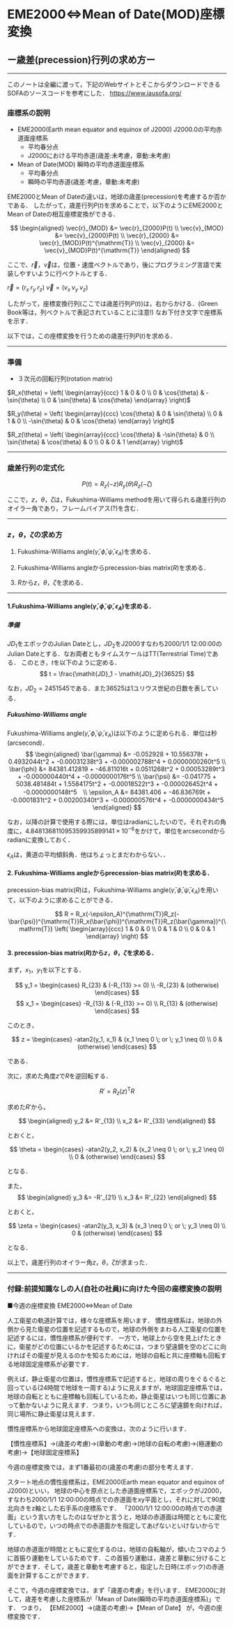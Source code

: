 # EME2000⇔Mean of Date(MOD)座標変換

## ー歳差(precession)行列の求め方ー

---

このノートは全編に渡って，下記のWebサイトとそこからダウンロードできるSOFAのソースコードを参考にした．
https://www.iausofa.org/

### 座標系の説明

- EME2000(Earth mean equator and equinox of J2000)
J2000.0の平均赤道面座標系
  - 平均春分点
  - J2000における平均赤道(歳差:未考慮，章動:未考慮)
- Mean of Date(MOD)
瞬時の平均赤道面座標系
  - 平均春分点
  - 瞬時の平均赤道(歳差:考慮，章動:未考慮)

EME2000とMean of Dateの違いは，地球の歳差(precession)を考慮するか否かである．
したがって，歳差行列$P(t)$を求めることで，以下のようにEME2000とMean of Dateの相互座標変換ができる．

$$
\begin{aligned}
\vec{r}_{MOD} &= \vec{r}_{2000}P(t) \\
\vec{v}_{MOD} &= \vec{v}_{2000}P(t) \\
\vec{r}_{2000} &= \vec{r}_{MOD}P(t)^{\mathrm{T}} \\
\vec{v}_{2000} &= \vec{v}_{MOD}P(t)^{\mathrm{T}}
\end{aligned}
$$

ここで、$\vec{r}$，$\vec{v}$は，位置・速度ベクトルであり，後にプログラミング言語で実装しやすいように行ベクトルとする．

$\vec{r} = (r_x \; r_y \; r_z)$
$\vec{v} = (v_x \; v_y \; v_z)$

したがって，座標変換行列(ここでは歳差行列$P(t)$)は，右からかける．(Green Book等は，列ベクトルで表記されていることに注意!)
なお下付き文字で座標系を示す．

以下では，この座標変換を行うための歳差行列$P(t)$を求める．

---

### 準備

- ３次元の回転行列(rotation matrix)

$R_x(\theta) = \left(
        \begin{array}{ccc}
            1 & 0 & 0 \\
            0 & \cos{\theta} & -\sin{\theta} \\
            0 & \sin{\theta} & \cos{\theta} 
        \end{array}
    \right)$

$R_y(\theta) = \left(
        \begin{array}{ccc}
            \cos{\theta} & 0 & \sin{\theta} \\
            0 & 1 & 0 \\
            -\sin{\theta} & 0 & \cos{\theta} 
        \end{array}
    \right)$

$R_z(\theta) = \left(
        \begin{array}{ccc}
            \cos{\theta} & -\sin{\theta} & 0 \\
            \sin{\theta} & \cos{\theta} & 0 \\
            0 & 0 & 1
        \end{array}
    \right)$

---

### 歳差行列の定式化

$$
P(t) = R_z(-z)R_y(\theta)R_z(-\zeta)
$$

ここで，$z$，$\theta$，$\zeta$は，Fukushima-Williams methodを用いて得られる歳差行列のオイラー角であり，フレームバイアス(?)を含む．

---

### $z$，$\theta$，$\zeta$の求め方

1. Fukushima-Williams angle($\bar{\gamma}, \bar{\phi}, \bar{\psi}, \epsilon_A$)を求める．

2. Fukushima-Williams angleからprecession-bias matrix($R$)を求める．

3. $R$から$z$，$\theta$，$\zeta$を求める．

---

#### 1.Fukushima-Williams angle($\bar{\gamma}, \bar{\phi}, \bar{\psi}, \epsilon_A$)を求める．

##### 準備

$\mathit{JD}_1$をエポックのJulian Dateとし，$\mathit{JD}_2$をJ2000すなわち2000/1/1 12:00:00のJulian Dateとする．なお両者ともタイムスケールはTT(Terrestrial Time)である．
このとき，$t$を以下のように定める．
$$
t = \frac{\mathit{JD}_1 - \mathit{JD}_2}{36525}
$$

なお，$\mathit{JD}_2 = 2451545$である．また$36525$は1ユリウス世紀の日数を表している．

##### Fukushima-Williams angle

Fukushima-Williams angle($\bar{\gamma}, \bar{\phi}, \bar{\psi}, \epsilon_A$)は以下のように定められる．単位は秒(arcsecond)．
$$
\begin{aligned}
\bar{\gamma} &= -0.052928 + 10.556378t + 0.4932044t^2 + -0.00031238t^3 + -0.000002788t^4 +
                0.0000000260t^5 \\
\bar{\phi} &= 84381.412819 + -46.811016t + 0.0511268t^2 + 0.00053289t^3 + -0.000000440t^4 +
                -0.0000000176t^5 \\
\bar{\psi} &=  -0.041775 + 5038.481484t + 1.5584175t^2 + -0.00018522t^3 +  -0.000026452t^4 +
                -0.0000000148t^5　\\
\epsilon_A &= 84381.406 + -46.836769t + -0.0001831t^2 + 0.00200340t^3 +  -0.000000576t^4 + 
                -0.0000000434t^5
\end{aligned}
$$

なお，以降の計算で使用する際には，単位はradianにしたいので，それぞれの角度に，$4.848136811095359935899141 \times 10^{-6}$をかけて，単位をarcsecondからradianに変換しておく．

$\epsilon_A$は，黄道の平均傾斜角．他はちょっとまだわからない．．

#### 2. Fukushima-Williams angleからprecession-bias matrix($R$)を求める．

precession-bias matrix($R$)は，Fukushima-Williams angle($\bar{\gamma}, \bar{\phi}, \bar{\psi}, \epsilon_A$)を用いて，以下のように求めることができる．

$$
R = R_x(-\epsilon_A)^{\mathrm{T}}R_z(-\bar{\psi})^{\mathrm{T}}R_x(\bar{\phi})^{\mathrm{T}}R_z(\bar{\gamma})^{\mathrm{T}}
    \left(
        \begin{array}{ccc}
            1 & 0 & 0 \\
            0 & 1 & 0 \\
            0 & 0 & 1
        \end{array}
    \right)
$$

#### 3. precession-bias matrix($R$)から$z$，$\theta$，$\zeta$を求める．

まず，$x_1$，$y_1$を以下とする．

$$
y_1 = \begin{cases}
        R_{23} & (-R_{13} >= 0) \\
        -R_{23} & (otherwise)
    \end{cases}
$$
$$
x_1 = \begin{cases}
        -R_{13} & (-R_{13} >= 0) \\
        R_{13} & (otherwise)
    \end{cases}
$$

このとき，

$$
z = \begin{cases}
        -atan2(y_1, x_1) & (x_1 \neq 0 \; or \; y_1 \neq 0) \\
        0 & (otherwise)
    \end{cases}
$$

である．

次に，求めた角度$z$で$R$を逆回転する．

$$
R' = R_z(z)^{\mathrm{T}}R
$$

求めた$R'$から，

$$
\begin{aligned}
    y_2 &= R'_{13} \\
    x_2 &= R'_{33}
\end{aligned}
$$

とおくと，

$$
\theta = \begin{cases}
        -atan2(y_2, x_2) & (x_2 \neq 0 \; or \; y_2 \neq 0) \\
        0 & (otherwise)
    \end{cases}
$$

となる．

また，
$$
\begin{aligned}
    y_3 &= -R'_{21} \\
    x_3 &= R'_{22}
\end{aligned}
$$

とおくと，

$$
\zeta = \begin{cases}
        -atan2(y_3, x_3) & (x_3 \neq 0 \; or \; y_3 \neq 0) \\
        0 & (otherwise)
    \end{cases}
$$

となる．

以上で，歳差行列のオイラー角$z$，$\theta$，$\zeta$が求まった．

---

### 付録:前提知識なしの人(自社の社員)に向けた今回の座標変換の説明

■今週の座標変換
EME2000⇔Mean of Date

人工衛星の軌道計算では，様々な座標系を用います．
慣性座標系は，地球の外側から見た衛星の位置を記述するもので，地球の外側をまわる人工衛星の位置を記述するには，慣性座標系が便利です．
一方で，地球上から空を見上げたときに，衛星がどの位置にいるかを記述するためには，つまり望遠鏡を空のどこに向ければその衛星が見えるのかを知るためには，地球の自転と共に座標軸も回転する地球固定座標系が必要です．

例えば，静止衛星の位置は，慣性座標系で記述すると，地球の周りをぐるぐると回っている(24時間で地球を一周する)ように見えますが，地球固定座標系では，地球の自転とともに座標軸も回転しているため，静止衛星はいつも同じ位置にあって動かないように見えます．つまり，いつも同じところに望遠鏡を向ければ，同じ場所に静止衛星は見えます．

慣性座標系から地球固定座標系への変換は，次のように行います．

【慣性座標系】→(歳差の考慮)→(章動の考慮)→(地球の自転の考慮)→(極運動の考慮)→【地球固定座標系】

今週の座標変換では，まず1番最初の(歳差の考慮)の部分を考えます．

スタート地点の慣性座標系は，EME2000(Earth mean equator and equinox of J2000)といい，
地球の中心を原点とした赤道面座標系で，エポックがJ2000，すなわち2000/1/1 12:00:00の時点での赤道面をxy平面とし，それに対して90度北向きをz軸とした右手系の座標系です．
「2000/1/1 12:00:00の時点での赤道面」という言い方をしたのはなぜかと言うと，地球の赤道面は時間とともに変化しているので，いつの時点での赤道面かを指定してあげないといけないからです．

地球の赤道面が時間とともに変化するのは，地球の自転軸が，傾いたコマのように首振り運動をしているためです．この首振り運動は，歳差と章動に分けることができます．そして，歳差と章動を考慮すると，指定した日時(エポック)の赤道面を計算することができます．

そこで，今週の座標変換では，まず「歳差の考慮」を行います．
EME2000に対して，歳差を考慮した座標系が「Mean of Date(瞬時の平均赤道面座標系)」です．
つまり，
【EME2000】→(歳差の考慮)→【Mean of Date】
が，今週の座標変換です．

